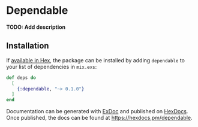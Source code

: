 # Dependable

**TODO: Add description**

## Installation

If [available in Hex](https://hex.pm/docs/publish), the package can be installed
by adding `dependable` to your list of dependencies in `mix.exs`:

```elixir
def deps do
  [
    {:dependable, "~> 0.1.0"}
  ]
end
```

Documentation can be generated with [ExDoc](https://github.com/elixir-lang/ex_doc)
and published on [HexDocs](https://hexdocs.pm). Once published, the docs can
be found at <https://hexdocs.pm/dependable>.

